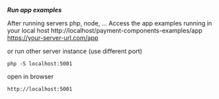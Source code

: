 ***Run app examples***

After running servers php, node, ...
Access the app examples running in your local host
http://localhost/payment-components-examples/app
https://your-server-url.com/app

or run other server instance (use different port)
```
php -S localhost:5001
```
open in browser
```
http://localhost:5001
```